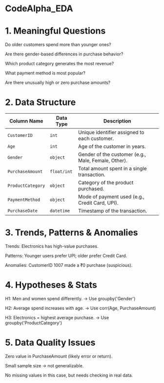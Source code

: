 # CodeAlpha_EDA

# 1. Meaningful Questions
Do older customers spend more than younger ones?

Are there gender-based differences in purchase behavior?

Which product category generates the most revenue?

What payment method is most popular?

Are there unusually high or zero purchase amounts?

# 2. Data Structure

| **Column Name**     | **Data Type** | **Description**                                               |
|---------------------|---------------|---------------------------------------------------------------|
| `CustomerID`        | `int`         | Unique identifier assigned to each customer.                 |
| `Age`               | `int`         | Age of the customer in years.                                |
| `Gender`            | `object`      | Gender of the customer (e.g., Male, Female, Other).          |
| `PurchaseAmount`    | `float/int`   | Total amount spent in a single transaction.                  |
| `ProductCategory`   | `object`      | Category of the product purchased.                           |
| `PaymentMethod`     | `object`      | Mode of payment used (e.g., Credit Card, UPI).               |
| `PurchaseDate`      | `datetime`    | Timestamp of the transaction.                                |



# 3. Trends, Patterns & Anomalies
Trends: Electronics has high-value purchases.

Patterns: Younger users prefer UPI; older prefer Credit Card.

Anomalies: CustomerID 1007 made a ₹0 purchase (suspicious).

# 4. Hypotheses & Stats
H1: Men and women spend differently. → Use groupby('Gender')

H2: Average spend increases with age. → Use corr(Age, PurchaseAmount)

H3: Electronics = highest average purchase. → Use groupby('ProductCategory')

# 5. Data Quality Issues
Zero value in PurchaseAmount (likely error or return).

Small sample size → not generalizable.

No missing values in this case, but needs checking in real data.
